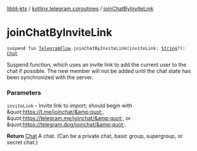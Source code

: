 [libtd-ktx](../index.md) / [kotlinx.telegram.coroutines](index.md) / [joinChatByInviteLink](./join-chat-by-invite-link.md)

# joinChatByInviteLink

`suspend fun `[`TelegramFlow`](../kotlinx.telegram.core/-telegram-flow/index.md)`.joinChatByInviteLink(inviteLink: `[`String`](https://kotlinlang.org/api/latest/jvm/stdlib/kotlin/-string/index.html)`?): `[`Chat`](https://tdlibx.github.io/td/docs/org/drinkless/td/libcore/telegram/TdApi.Chat.html)

Suspend function, which uses an invite link to add the current user to the chat if possible. The
new member will not be added until the chat state has been synchronized with the server.

### Parameters

`inviteLink` - Invite link to import; should begin with &amp;quot;https://t.me/joinchat/&amp;quot;,
&amp;quot;https://telegram.me/joinchat/&amp;quot;, or &amp;quot;https://telegram.dog/joinchat/&amp;quot;.

**Return**
[Chat](https://tdlibx.github.io/td/docs/org/drinkless/td/libcore/telegram/TdApi.Chat.html) A chat. (Can be a private chat, basic group, supergroup, or secret chat.)

